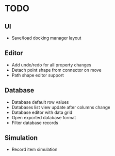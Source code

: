 ﻿# TODO

## UI

* Save/load docking manager layout

## Editor

* Add undo/redo for all property changes
* Detach point shape from connector on move
* Path shape editor support

## Database

* Database default row values
* Databases list view update after columns change
* Database editor with data grid
* Open exported database format
* Filter database records

## Simulation

* Record item simulation
